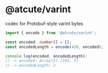 # @atcute/varint

codec for Protobuf-style varint bytes

```ts
import { encode } from '@atcute/varint';

const encoded: number[] = [];
const encodedLength = encode(420, encoded);

console.log(encoded, encodedLength);
// -> encoded: Array(2) [164, 3]
// -> encodedLength: 2
```
